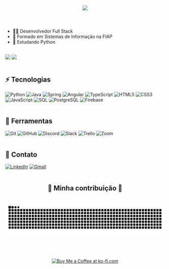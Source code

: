 <h1 align="center">
    <img src="https://readme-typing-svg.herokuapp.com/?font=Righteous&size=35&center=true&vCenter=true&width=500&height=70&duration=4000&lines=Hello+there!+👋;+Eu+sou+Erich+Miyamura!+😃;" />
</h1>

<br/>

<ul>
  <li>🧑‍💻 Desenvolvedor Full Stack</li>
  <li>💙 Formado em Sistemas de Informação na FIAP</li>
  <li>🐍 Estudando Python</li>
</ul>

<br/>

<!-- GitHub Stats -->
<div>
  <img height="180em" src="https://github-readme-stats.vercel.app/api?username=ErichMiyamura&count_private=false&show_icons=true&hide_rank=false&include_all_commits=false&theme=tokyonight" />
  <img height="180em" src="https://github-readme-stats.vercel.app/api/top-langs/?username=ErichMiyamura&layout=compact&theme=tokyonight" />
</div>

<br/>

<!-- Linguagens -->
<section>
  <h2>⚡ Tecnologias</h2>
  <div style="display: inline_block">
    <img alt="Python" src="https://img.shields.io/badge/python-3670A0?style=for-the-badge&logo=python&logoColor=ffdd54" />
    <img alt="Java" src="https://custom-icon-badges.demolab.com/badge/Java-007396.svg?style=for-the-badge&logo=java&logoColor=white" />
    <img alt="Spring" src="https://img.shields.io/badge/-Spring-6DB33F?style=for-the-badge&logo=spring&logoColor=white" />
    <img alt="Angular" src="https://img.shields.io/badge/-Angular-DD0031?style=for-the-badge&logo=angular" />
    <img alt="TypeScript" src="https://img.shields.io/badge/TypeScript-007ACC?style=for-the-badge&logo=typescript&logoColor=white" />
    <img alt="HTML5" src="https://img.shields.io/badge/HTML5-E34F26?style=for-the-badge&logo=html5&logoColor=white" />
    <img alt="CSS3" src="https://img.shields.io/badge/CSS3-1572B6?style=for-the-badge&logo=css3&logoColor=white" />
    <img alt="JavaScript" src="https://img.shields.io/badge/JavaScript-F7DF1E?style=for-the-badge&logo=javascript&logoColor=black" />
    <img alt="SQL" src="https://img.shields.io/badge/-SQL%20Server-CC2927?style=for-the-badge&logo=microsoft-sql-server&logoColor=white" />
    <img alt="PostgreSQL" src ="https://img.shields.io/badge/PostgreSQL-316192.svg?style=for-the-badge&logo=postgresql&logoColor=white" />
    <img alt="Firebase" src="https://img.shields.io/badge/Firebase-FFCA28?style=for-the-badge&logo=firebase&logoColor=white" />
  </div>
</section>

<br/>

<!-- Ferramentas -->
<section>
  <h2>🧰 Ferramentas</h2>
  <div style="display: inline_block">
    <img alt="Git" src="https://img.shields.io/badge/GIT-E44C30?style=for-the-badge&logo=git&logoColor=white" />
    <img alt="GitHub" src="https://img.shields.io/badge/GitHub-100000?style=for-the-badge&logo=github&logoColor=white" />
    <img alt="Discord" src="https://img.shields.io/badge/Discord-7289DA?style=for-the-badge&logo=discord&logoColor=white" />
    <img alt="Slack" src="https://img.shields.io/badge/Slack-4A154B?style=for-the-badge&logo=slack&logoColor=white" />
    <img alt="Trello" src="https://img.shields.io/badge/Trello-0052CC?style=for-the-badge&logo=trello&logoColor=white" />
    <img alt="Zoom" src="https://img.shields.io/badge/Zoom-2D8CFF?style=for-the-badge&logo=zoom&logoColor=white" />
  </div>
</section>

<br/>

<!-- Contato -->
<section>
  <h2>📧 Contato</h2>
  <div style="display: inline_block">
    <a href="https://www.linkedin.com/in/erich-m-707880149/"><img alt="LinkedIn" src="https://img.shields.io/badge/LinkedIn-0077B5?style=for-the-badge&logo=linkedin&logoColor=white" /></a>
    <a href="mailto:erichfalken95@gmail.com" target="_blank"><img alt="Gmail" src="https://img.shields.io/badge/Gmail-D14836?style=for-the-badge&logo=gmail&logoColor=white" /></a>
  </div>
</section>

<br/>

<!-- Animação -->
<div align="center">
  <h2>🐍 Minha contribuição 🐍</h2>
  <br>
  <img alt="snake eating my contributions" src="https://raw.githubusercontent.com/ErichMiyamura/ErichMiyamura/output/github-contribution-grid-snake-dark.svg" />
  
  <br/><br/>
</div>

<!-- Imagem -->
<div align="center">
<a href='https://ko-fi.com/V7V4RAK9C' target='_blank'><img height='64' style='border:0px;height:64px;' src='https://storage.ko-fi.com/cdn/kofi1.png?v=3' border='0' alt='Buy Me a Coffee at ko-fi.com' /></a>
</div>

<br/><br/>
  
